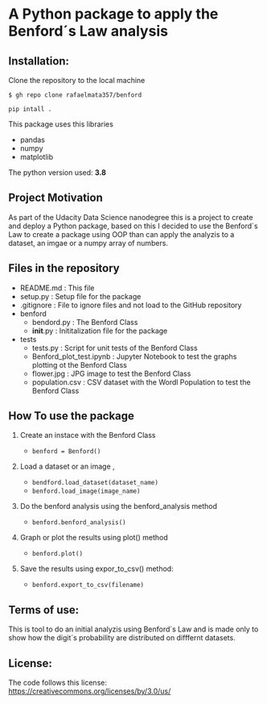 # A Python package to apply the Benford´s Law analysis

## Installation:

Clone the repository to the local machine

`$ gh repo clone rafaelmata357/benford`

`pip intall .`

This package uses this libraries

- pandas
- numpy 
- matplotlib


The python version used: **3.8**


## Project Motivation

As part of the Udacity Data Science nanodegree this is a project to create and deploy a Python package, based on this I decided to use the Benford´s Law to create a package using OOP than can apply the analyzis to a dataset, an imgae or a numpy array of numbers.


## Files in the repository

- README.md    : This file
- setup.py     : Setup file for the package
- .gitignore   : File to ignore files and not load to the GitHub repository
- benford
    - bendord.py     :   The Benford Class
    - __init__.py    :   Inititalization file for the package
- tests
    - tests.py       :   Script for unit tests of the Benford Class
    - Benford_plot_test.ipynb : Jupyter Notebook to test the graphs plotting ot the Benford Class
    - flower.jpg     :   JPG image to test the Benford Class
    - population.csv :   CSV dataset with the Wordl Population to test the Benford Class



## How To use the package  

1. Create an instace with the Benford Class
    - `benford = Benford()`

2. Load a dataset or an image , 
    - `bendford.load_dataset(dataset_name)`
    - `benford.load_image(image_name)`

3. Do the benford analysis using the benford_analysis method
    - `benford.benford_analysis()`

4. Graph or plot the results using plot() method
    - `benford.plot()`

5. Save the results using expor_to_csv() method:
    - `benford.export_to_csv(filename)`


## Terms of use:

This is tool to do  an initial analyzis using Benford´s Law  and is made only to show how the digit´s probability are distributed on difffernt datasets. 

## License:

The code follows this license: https://creativecommons.org/licenses/by/3.0/us/
